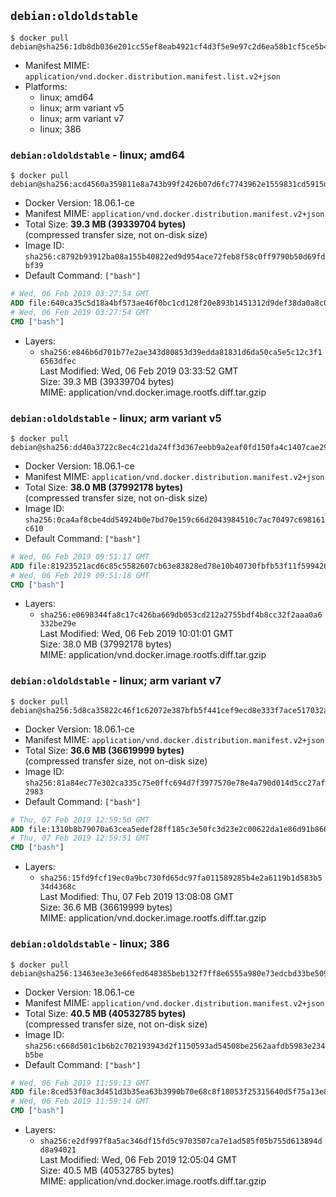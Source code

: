 ## `debian:oldoldstable`

```console
$ docker pull debian@sha256:1db8db036e201cc55ef8eab4921cf4d3f5e9e97c2d6ea58b1cf5ce5b47142e01
```

-	Manifest MIME: `application/vnd.docker.distribution.manifest.list.v2+json`
-	Platforms:
	-	linux; amd64
	-	linux; arm variant v5
	-	linux; arm variant v7
	-	linux; 386

### `debian:oldoldstable` - linux; amd64

```console
$ docker pull debian@sha256:acd4560a359811e8a743b99f2426b07d6fc7743962e1559831cd5915def00cd5
```

-	Docker Version: 18.06.1-ce
-	Manifest MIME: `application/vnd.docker.distribution.manifest.v2+json`
-	Total Size: **39.3 MB (39339704 bytes)**  
	(compressed transfer size, not on-disk size)
-	Image ID: `sha256:c8792b93912ba08a155b40822ed9d954ace72feb8f58c0ff9790b50d69fdbf39`
-	Default Command: `["bash"]`

```dockerfile
# Wed, 06 Feb 2019 03:27:54 GMT
ADD file:640ca35c5d18a4bf573ae46f0bc1cd128f20e893b1451312d9def38da0a8c075 in / 
# Wed, 06 Feb 2019 03:27:54 GMT
CMD ["bash"]
```

-	Layers:
	-	`sha256:e846b6d701b77e2ae343d80853d39edda81831d6da50ca5e5c12c3f16563dfec`  
		Last Modified: Wed, 06 Feb 2019 03:33:52 GMT  
		Size: 39.3 MB (39339704 bytes)  
		MIME: application/vnd.docker.image.rootfs.diff.tar.gzip

### `debian:oldoldstable` - linux; arm variant v5

```console
$ docker pull debian@sha256:dd40a3722c8ec4c21da24ff3d367eebb9a2eaf0fd150fa4c1407cae290c27770
```

-	Docker Version: 18.06.1-ce
-	Manifest MIME: `application/vnd.docker.distribution.manifest.v2+json`
-	Total Size: **38.0 MB (37992178 bytes)**  
	(compressed transfer size, not on-disk size)
-	Image ID: `sha256:0ca4af8cbe4dd54924b0e7bd70e159c66d2043984510c7ac70497c698161c610`
-	Default Command: `["bash"]`

```dockerfile
# Wed, 06 Feb 2019 09:51:17 GMT
ADD file:81923521acd6c85c5582607cb63e83828ed78e10b40730fbfb53f11f59942633 in / 
# Wed, 06 Feb 2019 09:51:18 GMT
CMD ["bash"]
```

-	Layers:
	-	`sha256:e0698344fa8c17c426ba669db053cd212a2755bdf4b8cc32f2aaa0a6332be29e`  
		Last Modified: Wed, 06 Feb 2019 10:01:01 GMT  
		Size: 38.0 MB (37992178 bytes)  
		MIME: application/vnd.docker.image.rootfs.diff.tar.gzip

### `debian:oldoldstable` - linux; arm variant v7

```console
$ docker pull debian@sha256:5d8ca35822c46f1c62072e387bfb5f441cef9ecd8e333f7ace517032a5606d7b
```

-	Docker Version: 18.06.1-ce
-	Manifest MIME: `application/vnd.docker.distribution.manifest.v2+json`
-	Total Size: **36.6 MB (36619999 bytes)**  
	(compressed transfer size, not on-disk size)
-	Image ID: `sha256:81a84ec77e302ca335c75e0ffc694d7f3977570e78e4a790d014d5cc27af2983`
-	Default Command: `["bash"]`

```dockerfile
# Thu, 07 Feb 2019 12:59:50 GMT
ADD file:1310b8b79070a63cea5edef28ff185c3e50fc3d23e2c00622da1e86d91b866a2 in / 
# Thu, 07 Feb 2019 12:59:51 GMT
CMD ["bash"]
```

-	Layers:
	-	`sha256:15fd9fcf19ec0a9bc730fd65dc97fa011589285b4e2a6119b1d583b534d4368c`  
		Last Modified: Thu, 07 Feb 2019 13:08:08 GMT  
		Size: 36.6 MB (36619999 bytes)  
		MIME: application/vnd.docker.image.rootfs.diff.tar.gzip

### `debian:oldoldstable` - linux; 386

```console
$ docker pull debian@sha256:13463ee3e3e66fed648385beb132f7ff8e6555a980e73edcbd33be5095551c8f
```

-	Docker Version: 18.06.1-ce
-	Manifest MIME: `application/vnd.docker.distribution.manifest.v2+json`
-	Total Size: **40.5 MB (40532785 bytes)**  
	(compressed transfer size, not on-disk size)
-	Image ID: `sha256:c668d501c1b6b2c702193943d2f1150593ad54508be2562aafdb5983e234b5be`
-	Default Command: `["bash"]`

```dockerfile
# Wed, 06 Feb 2019 11:59:13 GMT
ADD file:8ced53f0ac3d451d3b35ea63b3990b70e68c8f18053f25315640d5f75a13e8fd in / 
# Wed, 06 Feb 2019 11:59:14 GMT
CMD ["bash"]
```

-	Layers:
	-	`sha256:e2df997f8a5ac346df15fd5c9703507ca7e1ad585f05b755d613894dd8a94021`  
		Last Modified: Wed, 06 Feb 2019 12:05:04 GMT  
		Size: 40.5 MB (40532785 bytes)  
		MIME: application/vnd.docker.image.rootfs.diff.tar.gzip
